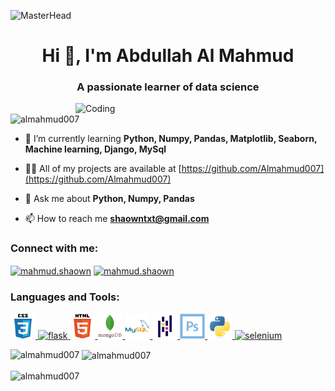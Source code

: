 ![MasterHead](https://datavizblog.files.wordpress.com/2018/12/DataScience.png)
<h1 align="center">Hi 👋, I'm Abdullah Al Mahmud</h1>
<h3 align="center">A passionate learner of data science</h3>
<img align="right" alt="Coding" width="400" src="https://media.tenor.com/2uyENRmiUt0AAAAC/coding.gif">

<p align="left"> <img src="https://komarev.com/ghpvc/?username=almahmud007&label=Profile%20views&color=0e75b6&style=flat" alt="almahmud007" /> </p>

- 🌱 I’m currently learning **Python, Numpy, Pandas, Matplotlib, Seaborn, Machine learning, Django, MySql**

- 👨‍💻 All of my projects are available at [https://github.com/Almahmud007](https://github.com/Almahmud007)

- 💬 Ask me about **Python, Numpy, Pandas**

- 📫 How to reach me **shaowntxt@gmail.com**

<h3 align="left">Connect with me:</h3>
<p align="left">
<a href="https://fb.com/mahmud.shaown" target="blank"><img align="center" src="https://raw.githubusercontent.com/rahuldkjain/github-profile-readme-generator/master/src/images/icons/Social/facebook.svg" alt="mahmud.shaown" height="30" width="40" /></a>
<a href="https://www.linkedin.com/in/mahmud-shaown" target="blank"><img align="center" src="https://upload.wikimedia.org/wikipedia/commons/8/81/LinkedIn_icon.svg" alt="mahmud.shaown" height="30" width="40" /></a>

  
</p>



<h3 align="left">Languages and Tools:</h3>
<p align="left"> <a href="https://www.w3schools.com/css/" target="_blank" rel="noreferrer"> <img src="https://raw.githubusercontent.com/devicons/devicon/master/icons/css3/css3-original-wordmark.svg" alt="css3" width="40" height="40"/> </a> <a href="https://flask.palletsprojects.com/" target="_blank" rel="noreferrer"> <img src="https://www.vectorlogo.zone/logos/pocoo_flask/pocoo_flask-icon.svg" alt="flask" width="40" height="40"/> </a> <a href="https://www.w3.org/html/" target="_blank" rel="noreferrer"> <img src="https://raw.githubusercontent.com/devicons/devicon/master/icons/html5/html5-original-wordmark.svg" alt="html5" width="40" height="40"/> </a> <a href="https://www.mongodb.com/" target="_blank" rel="noreferrer"> <img src="https://raw.githubusercontent.com/devicons/devicon/master/icons/mongodb/mongodb-original-wordmark.svg" alt="mongodb" width="40" height="40"/> </a> <a href="https://www.mysql.com/" target="_blank" rel="noreferrer"> <img src="https://raw.githubusercontent.com/devicons/devicon/master/icons/mysql/mysql-original-wordmark.svg" alt="mysql" width="40" height="40"/> </a> <a href="https://pandas.pydata.org/" target="_blank" rel="noreferrer"> <img src="https://raw.githubusercontent.com/devicons/devicon/2ae2a900d2f041da66e950e4d48052658d850630/icons/pandas/pandas-original.svg" alt="pandas" width="40" height="40"/> </a> <a href="https://www.photoshop.com/en" target="_blank" rel="noreferrer"> <img src="https://raw.githubusercontent.com/devicons/devicon/master/icons/photoshop/photoshop-line.svg" alt="photoshop" width="40" height="40"/> </a> <a href="https://www.python.org" target="_blank" rel="noreferrer"> <img src="https://raw.githubusercontent.com/devicons/devicon/master/icons/python/python-original.svg" alt="python" width="40" height="40"/> </a> <a href="https://www.selenium.dev" target="_blank" rel="noreferrer"> <img src="https://raw.githubusercontent.com/detain/svg-logos/780f25886640cef088af994181646db2f6b1a3f8/svg/selenium-logo.svg" alt="selenium" width="40" height="40"/> </a> </p>

<p><img align="left" src="https://github-readme-stats.vercel.app/api/top-langs?username=almahmud007&show_icons=true&locale=en&layout=compact" alt="almahmud007" /></p>

<p>&nbsp;<img align="center" src="https://github-readme-stats.vercel.app/api?username=almahmud007&show_icons=true&locale=en" alt="almahmud007" /></p>

<p><img align="center" src="https://github-readme-streak-stats.herokuapp.com/?user=almahmud007&" alt="almahmud007" /></p>

